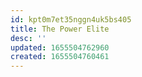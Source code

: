 ```yaml
---
id: kpt0m7et35nggn4uk5bs405
title: The Power Elite
desc: ''
updated: 1655504762960
created: 1655504760461
---
```


